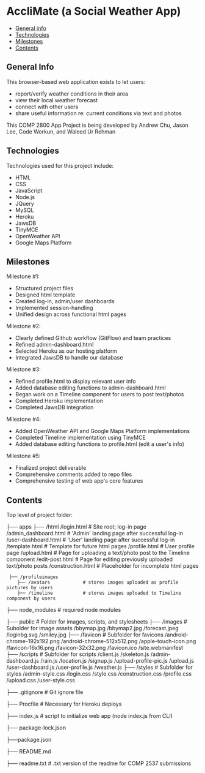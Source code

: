 # AccliMate (a Social Weather App)

- [General info](#general-info)
- [Technologies](#technologies)
- [Milestones](#Milestones)
- [Contents](#content)

## General Info

This browser-based web application exists to let users:
- report/verify weather conditions in their area
- view their local weather forecast
- connect with other users 
- share useful information re: current conditions via text and photos

This COMP 2800 App Project is being developed by Andrew Chu, Jason Lee, Code Workun, and Waleed Ur Rehman

## Technologies

Technologies used for this project include:

- HTML
- CSS
- JavaScript
- Node.js
- JQuery
- MySQL
- Heroku
- JawsDB
- TinyMCE
- OpenWeather API
- Google Maps Platform

## Milestones

Milestone #1:
- Structured project files
- Designed html template
- Created log-in, admin/user dashboards
- Implemented session-handling
- Unified design across functional html pages


Milestone #2:
- Clearly defined Github workflow (GitFlow) and team practices
- Refined admin-dashboard.html
- Selected Heroku as our hosting platform
- Integrated JawsDB to handle our database


Milestone #3:
- Refined profile.html to display relevant user info
- Added database editing functions to admin-dashboard.html
- Began work on a Timeline component for users to post text/photos
- Completed Heroku implementation
- Completed JawsDB integration


Milestone #4:
- Added OpenWeather API and Google Maps Platform implementations
- Completed Timeline implementation using TinyMCE
- Added database editing functions to profile.html (edit a user's info)


Milestone #5:
- Finalized project deliverable
- Comprehensive comments added to repo files
- Comprehensive testing of web app's core features


## Contents

Top level of project folder:

├── apps
    ├── /html
        /login.html             # Site root; log-in page
        /admin_dashboard.html   # 'Admin' landing page after successful log-in
        /user-dashboard.html    # 'User' landing page after successful log-in
        /template.html          # Template for future html pages
        /profile.html           # User profile page
        /upload.html            # Page for uploading a text/photo post to the Timeline component
        /edit-post.html         # Page for editing previously uploaded text/photo posts
        /construction.html      # Placeholder for incomplete html pages
        
     ├── /profileimages
        ├── /avatars            # stores images uploaded as profile pictures by users
        ├── /timeline           # stores images uploaded to Timeline component by users

├── node_modules                # required node modules

├── public                      # Folder for images, scripts, and stylesheets
    ├── /images                 # Subolder for image assets
        /bbymap.jpg
        /bbymap2.jpg
        /forecast.jpeg
        /loginbg.svg
        /smiley.jpg
        ├── /favicon            # Subfolder for favicons
            /android-chrome-192x192.png
            /android-chrome-512x512.png
            /apple-touch-icon.png
            /favicon-16x16.png
            /favicon-32x32.png
            /favicon.ico
            /site.webmanifest   
    ├── /scripts                # Subfolder for scripts
        /client.js
        /skeleton.js
        /admin-dashboard.js
        /rain.js
        /location.js
        /signup.js
        /upload-profile-pic.js
        /upload.js
        /user-dashboard.js
        /user-profile.js
        /weather.js
    ├── /styles                 # Subfolder for styles
        /admin-style.css
        /login.css
        /style.css
        /construction.css
        /profile.css
        /upload.css
        /user-style.css

├── .gitignore                  # Git ignore file

├── Procfile                    # Necessary for Heroku deploys

├── index.js                    # script to initialize web app (node index.js from CLI)

├── package-lock.json

├──package.json

├── README.md

├── readme.txt                  # .txt version of the readme for COMP 2537 submissions